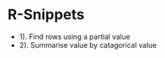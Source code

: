 # R-Snippets
<Title>R Code Snippets</Title>

<ul>
<li>1). Find rows using a partial value</li>
<li>2). Summarise value by catagorical value</li>
</ul>
